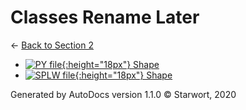 # Classes Rename Later

← [Back to Section 2](..)

- [![PY file](https://img.icons8.com/windows/512/4a90e2/py.png){:height="18px"} Shape](shape.py)
- [![SPLW file](https://starwort.github.io/computer-science/icon-splw.png){:height="18px"} Shape](shape.splw)

Generated by AutoDocs version 1.1.0 © Starwort, 2020
